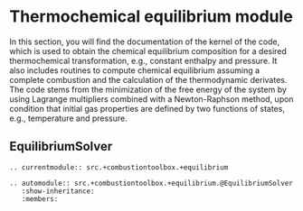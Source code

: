 # Thermochemical equilibrium module

In this section, you will find the documentation of the kernel of the code, which is used to obtain the chemical equilibrium composition for a desired thermochemical transformation, e.g., constant enthalpy and pressure. It also includes routines to compute chemical equilibrium assuming a complete combustion and the calculation of the thermodynamic derivates. The code stems from the minimization of the free energy of the system by using Lagrange multipliers combined with a Newton-Raphson method, upon condition that initial gas properties are defined by two functions of states, e.g., temperature and pressure.

## EquilibriumSolver

```{eval-rst}
.. currentmodule:: src.+combustiontoolbox.+equilibrium

.. automodule:: src.+combustiontoolbox.+equilibrium.@EquilibriumSolver
   :show-inheritance:
   :members:
```